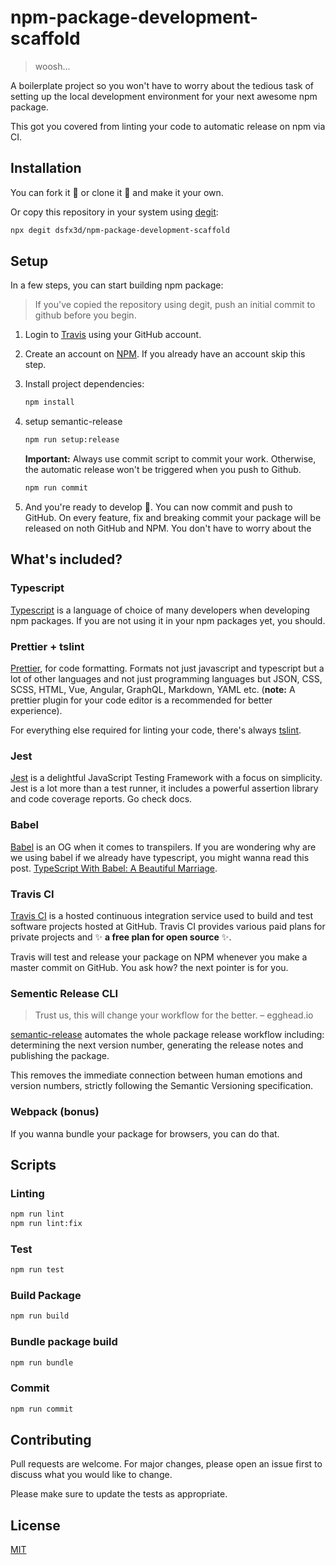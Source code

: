 # npm-package-development-scaffold

> woosh...

A boilerplate project so you won't have to worry about the tedious task of setting up the local development environment for your next awesome npm package.

This got you covered from linting your code to automatic release on npm via CI.

## Installation

You can fork it :fork_and_knife: or clone it :sheep: and make it your own.

Or copy this repository in your system using [degit](https://www.npmjs.com/package/degit):


```bash
npx degit dsfx3d/npm-package-development-scaffold
```

## Setup

In a few steps, you can start building npm package:

> If you've copied the repository using degit, push an initial commit to github before you begin.

1. Login to [Travis](https://travis-ci.org/) using your GitHub account.

2. Create an account on [NPM](https://www.npmjs.com/package/degit). If you already have an account skip this step.

3. Install project dependencies:
   ```bash
   npm install
   ```
4. setup semantic-release
   ```bash
   npm run setup:release
   ```
   **Important:** Always use commit script to commit your work. Otherwise, the automatic release won't be triggered when you push to Github.
   ```bash
   npm run commit
   ```

5. And you're ready to develop :muscle:. You can now commit and push to GitHub. On every feature, fix and breaking commit your package will be released on noth GitHub and NPM. You don't have to worry about the

## What's included?

### Typescript

[Typescript](https://www.typescriptlang.org/) is a language of choice of many developers when developing npm packages. If you are not using it in your npm packages yet, you should.

### Prettier + tslint

[Prettier](https://www.npmjs.com/package/prettier), for code formatting. Formats not just javascript and typescript but a lot of other languages and not just programming languages but JSON, CSS, SCSS, HTML, Vue, Angular, GraphQL, Markdown, YAML etc. (**note:** A prettier plugin for your code editor is a recommended for better experience).

For everything else required for linting your code, there's always [tslint](https://palantir.github.io/tslint/).

### Jest

[Jest](https://jestjs.io/en/) is a delightful JavaScript Testing Framework with a focus on simplicity. Jest is a lot more than a test runner, it includes a powerful assertion library and code coverage reports. Go check docs.

### Babel

[Babel](https://babeljs.io/) is an OG when it comes to transpilers. If you are wondering why are we using babel if we already have typescript, you might wanna read this post. [TypeScript With Babel: A Beautiful Marriage](https://iamturns.com/typescript-babel/).

### Travis CI

[Travis CI](https://travis-ci.org/) is a hosted continuous integration service used to build and test software projects hosted at GitHub. Travis CI provides various paid plans for private projects and :sparkles: **a free plan for open source** :sparkles:.

Travis will test and release your package on NPM whenever you make a master commit on GitHub. You ask how? the next pointer is for you.

### Sementic Release CLI

> Trust us, this will change your workflow for the better. – egghead.io

[semantic-release](https://github.com/semantic-release/semantic-release) automates the whole package release workflow including: determining the next version number, generating the release notes and publishing the package.

This removes the immediate connection between human emotions and version numbers, strictly following the Semantic Versioning specification.

### Webpack (bonus)

If you wanna bundle your package for browsers, you can do that.

## Scripts

### Linting

   ```bash
   npm run lint
   npm run lint:fix
   ```

### Test

```bash
npm run test
```

### Build Package

```bash
npm run build
```

### Bundle package build

```bash
npm run bundle
```

### Commit

```bash
npm run commit
```


## Contributing
Pull requests are welcome. For major changes, please open an issue first to discuss what you would like to change.

Please make sure to update the tests as appropriate.

## License
[MIT](https://choosealicense.com/licenses/mit/)
